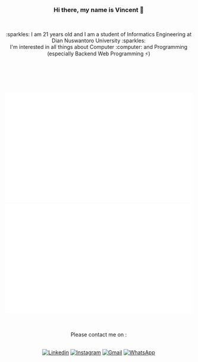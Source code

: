 <br>

<h3 align="center">Hi there, my name is Vincent 👋</h3>
<br>
<p align="center">
  :sparkles: I am 21 years old and I am a student of Informatics Engineering at Dian Nuswantoro University :sparkles:
  <br>
  I'm interested in all things about Computer :computer: and Programming (especially Backend Web Programming ⚡)
</p>
  
<br>

## ##
<br>
<p align="center">
  <img src="https://raw.githubusercontent.com/vincentmoel/github-stats-transparent/output/generated/overview.svg" />
  <img src="https://raw.githubusercontent.com/vincentmoel/github-stats-transparent/output/generated/languages.svg" />
</p>

## ##

<br>

<div align="center">
  <div align="center">
    Please contact me on :
  </div>
  
  <br>
  
  [![Linkedin](https://img.icons8.com/color/48/000000/linkedin.png)](https://www.linkedin.com/in/vincentmoeljopranoto/)
  [![Instagram](https://img.icons8.com/fluency/48/000000/instagram-new.png)](https://www.instagram.com/vincent.moel/)
  [![Gmail](https://img.icons8.com/color/48/000000/gmail-new.png)](mailto:vincentmoeljopranoto@gmail.com)
  [![WhatsApp](https://img.icons8.com/color/48/000000/whatsapp--v1.png)](https://wa.me/6285163121059)
  
</div>
